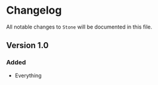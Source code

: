 # Changelog

All notable changes to `Stone` will be documented in this file.

## Version 1.0

### Added
- Everything
